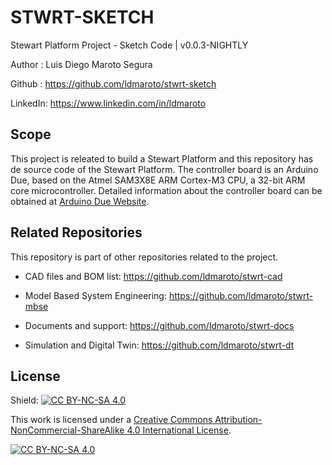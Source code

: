 # STWRT-SKETCH

Stewart Platform Project - Sketch Code | v0.0.3-NIGHTLY

Author : Luis Diego Maroto Segura

Github : <https://github.com/ldmaroto/stwrt-sketch>

LinkedIn: <https://www.linkedin.com/in/ldmaroto>

## Scope

This project is releated to build a Stewart Platform and this repository has de source code of the Stewart Platform. The controller board is an Arduino Due, based on the Atmel SAM3X8E ARM Cortex-M3 CPU, a 32-bit ARM core microcontroller. Detailed information about the controller board can be obtained at [Arduino Due Website](https://store.arduino.cc/products/arduino-due).

## Related Repositories

This repository is part of other repositories related to the project.

* CAD files and BOM list: <https://github.com/ldmaroto/stwrt-cad>

* Model Based System Engineering: <https://github.com/ldmaroto/stwrt-mbse>

* Documents and support: <https://github.com/ldmaroto/stwrt-docs>

* Simulation and Digital Twin: <https://github.com/ldmaroto/stwrt-dt>

## License

Shield: [![CC BY-NC-SA 4.0][cc-by-nc-sa-shield]][cc-by-nc-sa]

This work is licensed under a
[Creative Commons Attribution-NonCommercial-ShareAlike 4.0 International License][cc-by-nc-sa].

[![CC BY-NC-SA 4.0][cc-by-nc-sa-image]][cc-by-nc-sa]

[cc-by-nc-sa]: http://creativecommons.org/licenses/by-nc-sa/4.0/
[cc-by-nc-sa-image]: https://licensebuttons.net/l/by-nc-sa/4.0/88x31.png
[cc-by-nc-sa-shield]: https://img.shields.io/badge/License-CC%20BY--NC--SA%204.0-lightgrey.svg
